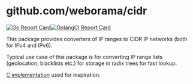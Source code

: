 # github.com/weborama/cidr

[![Go Report Card](https://goreportcard.com/badge/github.com/weborama/cidr)](https://goreportcard.com/report/github.com/weborama/cidr)[![GolangCI Report Card](https://github.com/golangci/golangci-web/blob/master/src/assets/images/badge_a_plus_flat.svg)](https://golangci.com/r/github.com/weborama/cidr)

This package provides converters of IP ranges to CIDR IP networks (both for IPv4
and IPv6).

Typical use case of this package is for converting IP range lists (geolocation,
blacklists etc.) for storage in radix trees for fast lookup.

[C implementation](https://gist.github.com/citrin/4202877) used for inspiration.